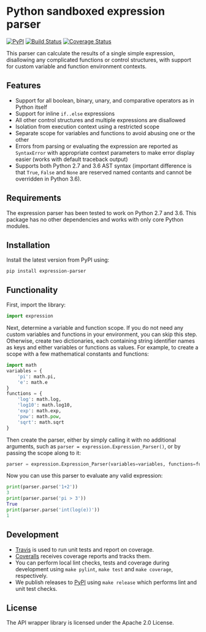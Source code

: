 # Python sandboxed expression parser

[![PyPI](https://img.shields.io/pypi/v/expression-parser.svg)](https://pypi.python.org/pypi/expression-parser)
[![Build 
Status](https://travis-ci.org/lhelwerd/expression-parser.svg?branch=master)](https://travis-ci.org/lhelwerd/expression-parser)
[![Coverage 
Status](https://coveralls.io/repos/github/lhelwerd/expression-parser/badge.svg?branch=master)](https://coveralls.io/github/lhelwerd/expression-parser?branch=master)

This parser can calculate the results of a single simple expression,
disallowing any complicated functions or control structures, with support for
custom variable and function environment contexts.

## Features

- Support for all boolean, binary, unary, and comparative operators as in 
  Python itself
- Support for inline `if..else` expressions
- All other control structures and multiple expressions are disallowed
- Isolation from execution context using a restricted scope
- Separate scope for variables and functions to avoid abusing one or the other
- Errors from parsing or evaluating the expression are reported as 
  `SyntaxError` with appropriate context parameters to make error display 
  easier (works with default traceback output)
- Supports both Python 2.7 and 3.6 AST syntax (important difference is that 
  `True`, `False` and `None` are reserved named contants and cannot be 
  overridden in Python 3.6).

## Requirements

The expression parser has been tested to work on Python 2.7 and 3.6. This 
package has no other dependencies and works with only core Python modules.

## Installation

Install the latest version from PyPI using:

```
pip install expression-parser
```

## Functionality

First, import the library:

```python
import expression
```

Next, determine a variable and function scope. If you do not need any custom
variables and functions in your environment, you can skip this step. Otherwise,
create two dictionaries, each containing string identifier names as keys and
either variables or functions as values. For example, to create a scope with
a few mathematical constants and functions:

```python
import math
variables = {
    'pi': math.pi,
    'e': math.e
}
functions = {
    'log': math.log,
    'log10': math.log10,
    'exp': math.exp,
    'pow': math.pow,
    'sqrt': math.sqrt
}
```

Then create the parser, either by simply calling it with no additional 
arguments, such as `parser = expression.Expression_Parser()`, or by passing the 
scope along to it:

```python
parser = expression.Expression_Parser(variables=variables, functions=functions)
```

Now you can use this parser to evaluate any valid expression:

```python
print(parser.parse('1+2'))
3
print(parser.parse('pi > 3'))
True
print(parser.parse('int(log(e))'))
1
```

## Development

- [Travis](https://travis-ci.org/lhelwerd/expression-parser) is used to run 
  unit tests and report on coverage.
- [Coveralls](https://coveralls.io/github/lhelwerd/expression-parser) receives 
  coverage reports and tracks them.
- You can perform local lint checks, tests and coverage during development 
  using `make pylint`, `make test` and `make coverage`, respectively.
- We publish releases to [PyPI](https://pypi.python.org/pypi/expression-parser) 
  using `make release` which performs lint and unit test checks.

## License

The API wrapper library is licensed under the Apache 2.0 License.
